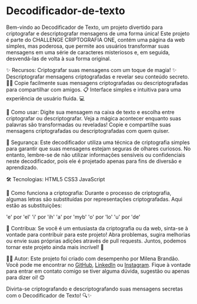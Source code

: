 # Decodificador-de-texto
Bem-vindo ao Decodificador de Texto, um projeto divertido para criptografar e descriptografar mensagens de uma forma única! Este projeto é parte do CHALLENGE CRIPTOGRAFIA ONE, contém uma página da web simples, mas poderosa, que permite aos usuários transformar suas mensagens em uma série de caracteres misteriosos e, em seguida, desvendá-las de volta à sua forma original.

✨ Recursos:
Criptografar suas mensagens com um toque de magia! ✨
Descriptografar mensagens criptografadas e revelar seu conteúdo secreto. 🕵️‍♂️
Copie facilmente suas mensagens criptografadas ou descriptografadas para compartilhar com amigos. 📋
Interface simples e intuitiva para uma experiência de usuário fluida. 💻

🚀 Como usar:
Digite sua mensagem na caixa de texto e escolha entre criptografar ou descriptografar.
Veja a mágica acontecer enquanto suas palavras são transformadas ou reveladas!
Copie e compartilhe suas mensagens criptografadas ou descriptografadas com quem quiser.

🔑 Segurança:
Este decodificador utiliza uma técnica de criptografia simples para garantir que suas mensagens estejam seguras de olhares curiosos. No entanto, lembre-se de não utilizar informações sensíveis ou confidenciais neste decodificador, pois ele é projetado apenas para fins de diversão e aprendizado.

🛠️ Tecnologias:
HTML5
CSS3
JavaScript

🌟 Como funciona a criptografia:
Durante o processo de criptografia, algumas letras são substituídas por representações criptografadas. Aqui estão as substituições:

'e' por 'el'
'i' por 'ih'
'a' por 'myb'
'o' por 'lo'
'u' por 'de'

🌟 Contribua:
Se você é um entusiasta da criptografia ou da web, sinta-se à vontade para contribuir para este projeto! Abra problemas, sugira melhorias ou envie suas próprias adições através de pull requests. Juntos, podemos tornar este projeto ainda mais incrível! 🎉

👨‍💻 Autor:
Este projeto foi criado com desempenho por Milena Brandão. Você pode me encontrar no [GitHub](https://github.com/Milena-Brandao), [LinkedIn](https://www.linkedin.com/in/milena-brandão/) ou [Instagram](https://www.instagram.com/milenabrand_/). Fique à vontade para entrar em contato comigo se tiver alguma dúvida, sugestão ou apenas para dizer oi! 😊

Divirta-se criptografando e descriptografando suas mensagens secretas com o Decodificador de Texto! 🔍✨
